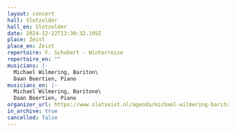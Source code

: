 ```yaml
---
layout: concert
hall: Slotzolder
hall_en: Slotzolder
date: 2024-12-22T13:30:32.195Z
place: Zeist
place_en: Zeist
repertoire: F. Schubert - Winterreise
repertoire_en: ""
musicians: |-
  Michael Wilmering, Bariton\
  Daan Boertien, Piano
musicians_en: |-
  Michael Wilmering, Baritone\
  Daan Boertien, Piano
organizer_url: https://www.slotzeist.nl/agenda/michael-wilmering-bariton-&-daan-boertien-piano
in_archive: true
cancelled: false
---
```

